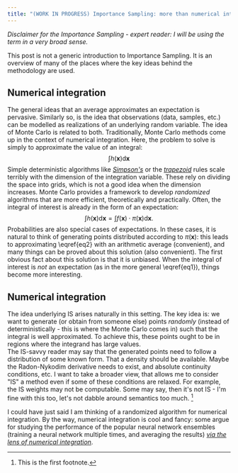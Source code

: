 ```yaml
---
title: "(WORK IN PROGRESS) Importance Sampling: more than numerical integration"
---
```

*Disclaimer for the Importance Sampling - expert reader: I will be using the term in a very broad sense.*

This post is not a generic introduction to Importance Sampling. It is an overview of many of the places where the key ideas behind the methodology are used.

## Numerical integration
The general ideas that an average approximates an expectation is pervasive. Similarly so, is the idea that observations (data, samples, etc.) can be modelled as realizations of an underlying random variable. The idea of Monte Carlo is related to both.
Traditionally, Monte Carlo methods come up in the context of numerical integration. Here, the problem to solve is simply to approximate the value of an integral:
$$
\int h(\mathbf{x}) \mathrm{d}\mathbf{x}
\tag{1}\label{eq1}
$$
 Simple deterministic algorithms like *[Simpson's](https://en.wikipedia.org/wiki/Simpson%27s_rule)* or the *[trapezoid](https://en.wikipedia.org/wiki/Trapezoidal_rule)* rules scale terribly with the dimension of the integration variable. These rely on dividing the space into grids, which is not a good idea when the dimension increases.
 Monte Carlo provides a framework to develop *randomized* algorithms that are more efficient, theoretically and practically. Often, the integral of interest is already in the form of an expectation:
 $$
 \int h(\mathbf{x}) \mathrm{d}\mathbf{x} = \int f(\mathbf{x}) \cdot \pi(\mathbf{x}) \mathrm{d}\mathbf{x} .
 \tag{2}\label{eq2}
 $$
 Probabilities are also special cases of expectations. In these cases, it is natural to think of generating points distributed according to $\pi(\mathbf{x})$: this leads to approximating \eqref{eq2} with an arithmetic average (convenient), and many things can be proved about this solution (also convenient). The first obvious fact about this solution is that it is unbiased. When the integral of interest is *not* an expectation (as in the more general \eqref{eq1}), things become more interesting.

## Numerical integration
  The idea underlying IS arises naturally in this setting.  The key idea is: we want to generate (or obtain from someone else) points *randomly* (instead of deterministically - this is where the Monte Carlo comes in) such that the integral is well approximated. To achieve this, these points ought to be in regions where the integrand has large values.  
  The IS-savvy reader may say that the generated points need to follow a distribution of some known form. That a density should be available. Maybe the Radon-Nykodim derivative needs to exist, and absolute continuity conditions, etc. I want to take a broader view, that allows me to consider "IS" a method even if some of these conditions are relaxed. For example, the IS weights may not be computable. Some may say, then it's not IS - I'm fine with this too, let's not dabble around semantics too much. [^1]

  [^1]: This is the first footnote.

  I could have just said I am thinking of a randomized algorithm for numerical integration. By the way, numerical integration is cool and fancy: some argue for studying the performance of the popular neural network ensembles (training a neural network multiple times, and averaging the results) *[via the lens of numerical integration](https://cims.nyu.edu/~andrewgw/deepensembles/)*.
